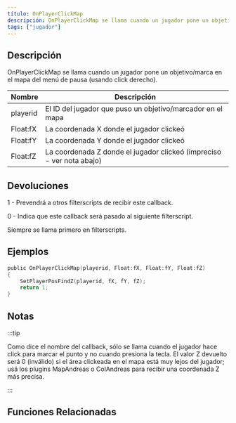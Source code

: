 ```yaml
---
título: OnPlayerClickMap
descripción: OnPlayerClickMap se llama cuando un jugador pone un objetivo/marca en el mapa del menú de pausa (usando click derecho).
tags: ["jugador"]
---
```


<VersionWarn name='callback' version='SA-MP 0.3d' />

## Descripción

OnPlayerClickMap se llama cuando un jugador pone un objetivo/marca en el mapa del menú de pausa (usando click derecho).

| Nombre   | Descripción                                                                   |
| -------- | ----------------------------------------------------------------------------- |
| playerid | El ID del jugador que puso un objetivo/marcador en el mapa                    |
| Float:fX | La coordenada X donde el jugador clickeó                                      |
| Float:fY | La coordenada Y donde el jugador clickeó                                      |
| Float:fZ | La coordenada Z donde el jugador clickeó (impreciso - ver nota abajo)         |

## Devoluciones

1 - Prevendrá a otros filterscripts de recibir este callback.

0 - Indica que este callback será pasado al siguiente filterscript.

Siempre se llama primero en filterscripts.

## Ejemplos

```c
public OnPlayerClickMap(playerid, Float:fX, Float:fY, Float:fZ)
{
    SetPlayerPosFindZ(playerid, fX, fY, fZ);
    return 1;
}
```

## Notas

:::tip

Como dice el nombre del callback, sólo se llama cuando el jugador hace click para marcar el punto y no cuando presiona la tecla. El valor Z devuelto será 0 (inválido) si el área clickeada en el mapa está muy lejos del jugador; usá los plugins MapAndreas o ColAndreas para recibir una coordenada Z más precisa.

:::

## Funciones Relacionadas
